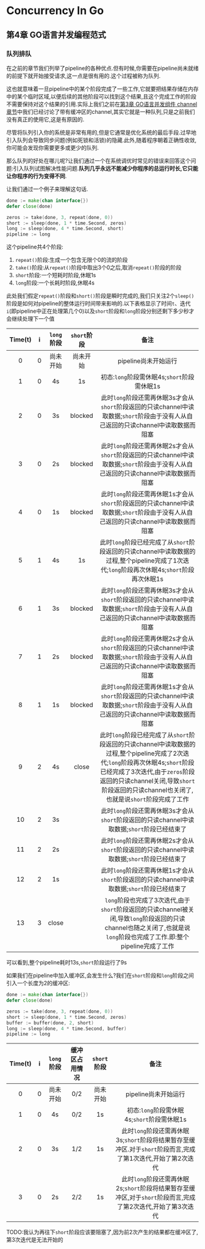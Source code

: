 # Concurrency In Go

## 第4章 GO语言并发编程范式

### 队列排队

在之前的章节我们列举了pipeline的各种优点.但有时候,你需要在pipeline尚未就绪的前提下就开始接受请求,这一点是很有用的.这个过程被称为队列.

这也就意味着一旦pipeline中的某个阶段完成了一些工作,它就要把结果存储在内存中的某个临时区域,以便后续的其他阶段可以找到这个结果,且这个完成工作的阶段不需要保持对这个结果的引用.实际上我们之前在[第3章 GO语言并发组件 channel章节](https://github.com/rayallen20/ConcurrencyInGo/blob/master/note/%E7%AC%AC3%E7%AB%A0%20GO%E8%AF%AD%E8%A8%80%E5%B9%B6%E5%8F%91%E7%BB%84%E4%BB%B6/3.%20channel.md#%E7%BC%93%E5%86%B2%E7%AE%A1%E9%81%93)中我们已经讨论了带有缓冲区的channel,其实它就是一种队列,只是之前我们没有真正的使用它,这是有原因的.

尽管将队列引入你的系统是非常有用的,但是它通常是优化系统的最后手段.过早地引入队列会导致同步问题(例如死锁和活锁)的隐藏.此外,随着程序朝着正确性收敛,你可能会发现你需要更多或更少的队列.

那么队列的好处在哪儿呢?让我们通过一个在系统调优时常见的错误来回答这个问题:引入队列试图解决性能问题.**队列几乎永远不能减少你程序的总运行时长,它只能让你程序的行为变得不同**.

让我们通过一个例子来理解这句话.

```go
done := make(chan interface{})
defer close(done)

zeros := take(done, 3, repeat(done, 0))
short := sleep(done, 1 * time.Second, zeros)
long := sleep(done, 4 * time.Second, short)
pipeline := long
```

这个pipeline共4个阶段:

1. `repeat()`阶段:生成一个包含无限个0的流的阶段
2. `take()`阶段:从`repeat()`阶段中取出3个0之后,取消`repeat()`阶段的阶段
3. `short`阶段:一个短耗时阶段,休眠1s
4. `long`阶段:一个长耗时阶段,休眠4s

此处我们假定`repeat()`阶段和`short()`阶段是瞬时完成的,我们只关注2个`sleep()`阶段是如何对pipeline的整体运行时间带来影响的.以下表格显示了时间`t`、迭代`i`(即pipeline中正在处理第几个0)以及`short`阶段和`long`阶段分别还剩下多少秒才会继续处理下一个值

|Time(t)|i|`long`阶段|`short`阶段|备注|
|:-:|:-:|:-:|:-:|:-:|
|0|0|尚未开始|尚未开始|pipeline尚未开始运行|
|1|0|4s|1s|初态:`long`阶段需休眠4s;`short`阶段需休眠1s|
|2|0|3s|blocked|此时`long`阶段还需再休眠3s才会从`short`阶段返回的只读channel中读取数据;`short`阶段由于没有人从自己返回的只读channel中读取数据而阻塞|
|3|0|2s|blocked|此时`long`阶段还需再休眠2s才会从`short`阶段返回的只读channel中读取数据;`short`阶段由于没有人从自己返回的只读channel中读取数据而阻塞|
|4|0|1s|blocked|此时`long`阶段还需再休眠1s才会从`short`阶段返回的只读channel中读取数据;`short`阶段由于没有人从自己返回的只读channel中读取数据而阻塞|
|5|1|4s|1s|此时`long`阶段已经完成了从`short`阶段返回的只读channel中读取数据的过程,整个pipeline完成了1次迭代;`long`阶段再次休眠4s;`short`阶段再次休眠1s|
|6|1|3s|blocked|此时`long`阶段还需再休眠3s才会从`short`阶段返回的只读channel中读取数据;`short`阶段由于没有人从自己返回的只读channel中读取数据而阻塞|
|7|1|2s|blocked|此时`long`阶段还需再休眠2s才会从`short`阶段返回的只读channel中读取数据;`short`阶段由于没有人从自己返回的只读channel中读取数据而阻塞|
|8|1|1s|blocked|此时`long`阶段还需再休眠1s才会从`short`阶段返回的只读channel中读取数据;`short`阶段由于没有人从自己返回的只读channel中读取数据而阻塞|
|9|2|4s|close|此时`long`阶段已经完成了从`short`阶段返回的只读channel中读取数据的过程,整个pipeline完成了2次迭代;`long`阶段再次休眠4s;`short`阶段已经完成了3次迭代,由于`zeros`阶段返回的只读channel关闭,导致`short`阶段返回的只读channel也关闭了,也就是说`short`阶段完成了工作|
|10|2|3s||此时`long`阶段还需再休眠3s才会从`short`阶段返回的只读channel中读取数据;`short`阶段已经结束了|
|11|2|2s||此时`long`阶段还需再休眠2s才会从`short`阶段返回的只读channel中读取数据;`short`阶段已经结束了|
|12|2|1s||此时`long`阶段还需再休眠1s才会从`short`阶段返回的只读channel中读取数据;`short`阶段已经结束了|
|13|3|close||`long`阶段也完成了3次迭代,由于`short`阶段返回的只读channel被关闭,导致`long`阶段返回的只读channel也随之关闭了,也就是说`long`阶段也完成了工作.即:整个pipeline完成了工作|

可以看到,整个pipeline耗时13s,`short`阶段运行了9s

如果我们在pipeline中加入缓冲区,会发生什么?我们在`short`阶段和`long`阶段之间引入一个长度为2的缓冲区:

```go
done := make(chan interface{})
defer close(done)

zeros := take(done, 3, repeat(done, 0))
short := sleep(done, 1 * time.Second, zeros)
buffer := buffer(done, 2, short)
long := sleep(done, 4 * time.Second, buffer)
pipeline := long
```

|Time(t)|i|`long`阶段|缓冲区占用情况|`short`阶段|备注|
|:-:|:-:|:-:|:-:|:-:|:-:|
|0|0|尚未开始|0/2|尚未开始|pipeline尚未开始运行|
|1|0|4s|0/2|1s|初态:`long`阶段需休眠4s;`short`阶段需休眠1s|
|2|0|3s|1/2|1s|此时`long`阶段还需再休眠3s;`short`阶段将结果暂存至缓冲区.对于`short`阶段而言,完成了第1次迭代,开始了第2次迭代|
|3|0|2s|2/2|1s|此时`long`阶段还需再休眠2s;`short`阶段将结果暂存至缓冲区,对于`short`阶段而言,完成了第2次迭代,开始了第3次迭代|

TODO:我认为再往下`short`阶段应该要阻塞了,因为前2次产生的结果都在缓冲区了,第3次迭代是无法开始的

















































